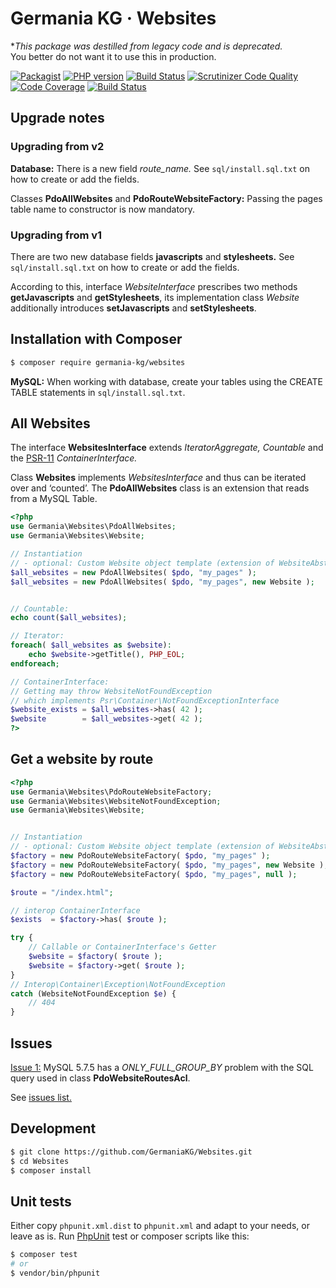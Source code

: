 # Germania KG · Websites

**This package was destilled from legacy code and is deprecated.*   
You better do not want it to use this in production.

[![Packagist](https://img.shields.io/packagist/v/germania-kg/websites.svg?style=flat)](https://packagist.org/packages/germania-kg/websites)
[![PHP version](https://img.shields.io/packagist/php-v/germania-kg/websites.svg)](https://packagist.org/packages/germania-kg/websites)
[![Build Status](https://img.shields.io/travis/GermaniaKG/Websites.svg?label=Travis%20CI)](https://travis-ci.org/GermaniaKG/Websites)
[![Scrutinizer Code Quality](https://scrutinizer-ci.com/g/GermaniaKG/Websites/badges/quality-score.png?b=master)](https://scrutinizer-ci.com/g/GermaniaKG/Websites/?branch=master)
[![Code Coverage](https://scrutinizer-ci.com/g/GermaniaKG/Websites/badges/coverage.png?b=master)](https://scrutinizer-ci.com/g/GermaniaKG/Websites/?branch=master)
[![Build Status](https://scrutinizer-ci.com/g/GermaniaKG/Websites/badges/build.png?b=master)](https://scrutinizer-ci.com/g/GermaniaKG/Websites/build-status/master)




## Upgrade notes

### Upgrading from v2
**Database:** There is a new field *route_name.* See `sql/install.sql.txt` on how to create or add the fields.

Classes **PdoAllWebsites** and **PdoRouteWebsiteFactory:** Passing the pages table name to  constructor is now mandatory.

### Upgrading from v1

There are two new database fields **javascripts** and **stylesheets.** See `sql/install.sql.txt` on how to create or add the fields.

According to this, interface *WebsiteInterface* prescribes two methods **getJavascripts** and **getStylesheets**, its implementation class *Website* additionally introduces **setJavascripts** and **setStylesheets**.


## Installation with Composer

```bash
$ composer require germania-kg/websites
```

**MySQL:** When working with database, create your tables using the CREATE TABLE statements in `sql/install.sql.txt`.


## All Websites

The interface **WebsitesInterface** extends *IteratorAggregate, Countable* and the [PSR-11](https://github.com/php-fig/container) *ContainerInterface.*

Class **Websites** implements *WebsitesInterface* and thus can be iterated over and ‘counted’. The **PdoAllWebsites** class is an extension that reads from a MySQL Table.

```php
<?php
use Germania\Websites\PdoAllWebsites;
use Germania\Websites\Website;

// Instantiation
// - optional: Custom Website object template (extension of WebsiteAbstract)
$all_websites = new PdoAllWebsites( $pdo, "my_pages" );
$all_websites = new PdoAllWebsites( $pdo, "my_pages", new Website );


// Countable:
echo count($all_websites);

// Iterator:
foreach( $all_websites as $website):
	echo $website->getTitle(), PHP_EOL;
endforeach;

// ContainerInterface:
// Getting may throw WebsiteNotFoundException
// which implements Psr\Container\NotFoundExceptionInterface
$website_exists = $all_websites->has( 42 );
$website        = $all_websites->get( 42 );
?>
```


## Get a website by route

```php
<?php
use Germania\Websites\PdoRouteWebsiteFactory;
use Germania\Websites\WebsiteNotFoundException;
use Germania\Websites\Website;


// Instantiation
// - optional: Custom Website object template (extension of WebsiteAbstract)
$factory = new PdoRouteWebsiteFactory( $pdo, "my_pages" );
$factory = new PdoRouteWebsiteFactory( $pdo, "my_pages", new Website );
$factory = new PdoRouteWebsiteFactory( $pdo, "my_pages", null );

$route = "/index.html";

// interop ContainerInterface
$exists  = $factory->has( $route );

try { 
	// Callable or ContainerInterface's Getter
	$website = $factory( $route );
	$website = $factory->get( $route );
}
// Interop\Container\Exception\NotFoundException
catch (WebsiteNotFoundException $e) {
	// 404
}
```

## Issues

[Issue 1:][i1] MySQL 5.7.5 has a *ONLY\_FULL\_GROUP\_BY* problem with the SQL query used in class **PdoWebsiteRoutesAcl**.

See [issues list.][i0]

[i0]: https://github.com/GermaniaKG/Websites/issues
[i1]: https://github.com/GermaniaKG/Websites/issues/1

## Development

```bash
$ git clone https://github.com/GermaniaKG/Websites.git
$ cd Websites
$ composer install
```

## Unit tests

Either copy `phpunit.xml.dist` to `phpunit.xml` and adapt to your needs, or leave as is. Run [PhpUnit](https://phpunit.de/) test or composer scripts like this:

```bash
$ composer test
# or
$ vendor/bin/phpunit
```
